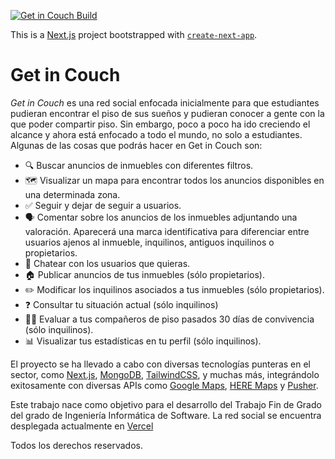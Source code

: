 [![Get in Couch Build](https://github.com/IsmaelP19/Get-in-Couch/actions/workflows/main.yml/badge.svg?branch=main)](https://github.com/IsmaelP19/Get-in-Couch/actions/workflows/main.yml)



This is a [Next.js](https://nextjs.org/) project bootstrapped with [`create-next-app`](https://github.com/vercel/next.js/tree/canary/packages/create-next-app).

# Get in Couch
_Get in Couch_ es una red social enfocada inicialmente para que estudiantes pudieran encontrar el piso de sus sueños y pudieran conocer a gente con la que poder compartir piso. Sin embargo, poco a poco ha ido creciendo el alcance y ahora está enfocado a todo el mundo, no solo a estudiantes. Algunas de las cosas que podrás hacer en Get in Couch son:
- 🔍 Buscar anuncios de inmuebles con diferentes filtros.
- 🗺️ Visualizar un mapa para encontrar todos los anuncios disponibles en una determinada zona.
- ✅ Seguir y dejar de seguir a usuarios.
- 🗣️ Comentar sobre los anuncios de los inmuebles adjuntando una valoración. Aparecerá una marca identificativa para diferenciar entre usuarios ajenos al inmueble, inquilinos, antiguos inquilinos o propietarios.
- 💬 Chatear con los usuarios que quieras.
- 🏠 Publicar anuncios de tus inmuebles (sólo propietarios).
- ✏️ Modificar los inquilinos asociados a tus inmuebles (sólo propietarios).
- ❓ Consultar tu situación actual (sólo inquilinos)
- 🧑‍⚖️ Evaluar a tus compañeros de piso pasados 30 días de convivencia (sólo inquilinos).
- 📊 Visualizar tus estadísticas en tu perfil (sólo inquilinos).

El proyecto se ha llevado a cabo con diversas tecnologías punteras en el sector, como [Next.js](https://nextjs.org/), [MongoDB](https://www.mongodb.com/es), [TailwindCSS](https://tailwindcss.com/), y muchas más, integrándolo exitosamente con diversas APIs como [Google Maps](https://developers.google.com/maps/documentation/javascript?hl=es-419), [HERE Maps](https://developer.here.com/documentation/geocoding-search-api/dev_guide/index.html) y [Pusher](https://pusher.com/).

Este trabajo nace como objetivo para el desarrollo del Trabajo Fin de Grado del grado de Ingeniería Informática de Software.
La red social se encuentra desplegada actualmente en [Vercel](getincouch.vercel.app)

Todos los derechos reservados.
